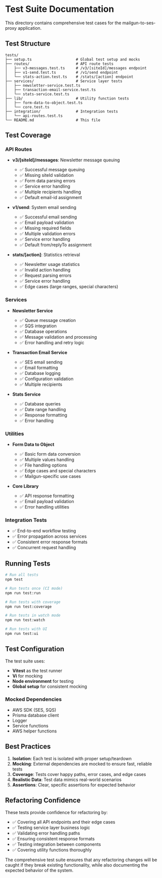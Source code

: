 # Test Suite Documentation

This directory contains comprehensive test cases for the mailgun-to-ses-proxy application.

## Test Structure

```
tests/
├── setup.ts                    # Global test setup and mocks
├── routes/                     # API route tests
│   ├── v3-messages.test.ts     # /v3/[siteId]/messages endpoint
│   ├── v1-send.test.ts         # /v1/send endpoint
│   └── stats-action.test.ts    # /stats/[action] endpoint
├── services/                   # Service layer tests
│   ├── newsletter-service.test.ts
│   ├── transaction-email-service.test.ts
│   └── stats-service.test.ts
├── lib/                        # Utility function tests
│   ├── form-data-to-object.test.ts
│   └── core.test.ts
├── integration/                # Integration tests
│   └── api-routes.test.ts
└── README.md                   # This file
```

## Test Coverage

### API Routes
- **v3/[siteId]/messages**: Newsletter message queuing
  - ✅ Successful message queuing
  - ✅ Missing siteId validation
  - ✅ Form data parsing errors
  - ✅ Service error handling
  - ✅ Multiple recipients handling
  - ✅ Default email-id assignment

- **v1/send**: System email sending
  - ✅ Successful email sending
  - ✅ Email payload validation
  - ✅ Missing required fields
  - ✅ Multiple validation errors
  - ✅ Service error handling
  - ✅ Default from/replyTo assignment

- **stats/[action]**: Statistics retrieval
  - ✅ Newsletter usage statistics
  - ✅ Invalid action handling
  - ✅ Request parsing errors
  - ✅ Service error handling
  - ✅ Edge cases (large ranges, special characters)

### Services
- **Newsletter Service**
  - ✅ Queue message creation
  - ✅ SQS integration
  - ✅ Database operations
  - ✅ Message validation and processing
  - ✅ Error handling and retry logic

- **Transaction Email Service**
  - ✅ SES email sending
  - ✅ Email formatting
  - ✅ Database logging
  - ✅ Configuration validation
  - ✅ Multiple recipients

- **Stats Service**
  - ✅ Database queries
  - ✅ Date range handling
  - ✅ Response formatting
  - ✅ Error handling

### Utilities
- **Form Data to Object**
  - ✅ Basic form data conversion
  - ✅ Multiple values handling
  - ✅ File handling options
  - ✅ Edge cases and special characters
  - ✅ Mailgun-specific use cases

- **Core Library**
  - ✅ API response formatting
  - ✅ Email payload validation
  - ✅ Error handling utilities

### Integration Tests
- ✅ End-to-end workflow testing
- ✅ Error propagation across services
- ✅ Consistent error response formats
- ✅ Concurrent request handling

## Running Tests

```bash
# Run all tests
npm test

# Run tests once (CI mode)
npm run test:run

# Run tests with coverage
npm run test:coverage

# Run tests in watch mode
npm run test:watch

# Run tests with UI
npm run test:ui
```

## Test Configuration

The test suite uses:
- **Vitest** as the test runner
- **Vi** for mocking
- **Node environment** for testing
- **Global setup** for consistent mocking

### Mocked Dependencies
- AWS SDK (SES, SQS)
- Prisma database client
- Logger
- Service functions
- AWS helper functions

## Best Practices

1. **Isolation**: Each test is isolated with proper setup/teardown
2. **Mocking**: External dependencies are mocked to ensure fast, reliable tests
3. **Coverage**: Tests cover happy paths, error cases, and edge cases
4. **Realistic Data**: Test data mimics real-world scenarios
5. **Assertions**: Clear, specific assertions for expected behavior

## Refactoring Confidence

These tests provide confidence for refactoring by:
- ✅ Covering all API endpoints and their edge cases
- ✅ Testing service layer business logic
- ✅ Validating error handling paths
- ✅ Ensuring consistent response formats
- ✅ Testing integration between components
- ✅ Covering utility functions thoroughly

The comprehensive test suite ensures that any refactoring changes will be caught if they break existing functionality, while also documenting the expected behavior of the system.